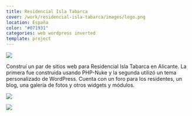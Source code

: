 ```yaml
---
title: Residencial Isla Tabarca
cover: /work/residencial-isla-tabarca/images/logo.png
location: España
color: "#071931"
categories: web wordpress inverted
template: project
---
```


![](/work/residencial-isla-tabarca/images/1.png)

Construí un par de sitios web para Residencial Isla Tabarca en Alicante. La primera fue construida usando PHP-Nuke y la segunda utilizó un tema personalizado de WordPress. Cuenta con un foro para los residentes, un blog, una galería de fotos y otros widgets y módulos.

![](/work/residencial-isla-tabarca/images/2.jpg)

![](/work/residencial-isla-tabarca/images/3.jpg)
